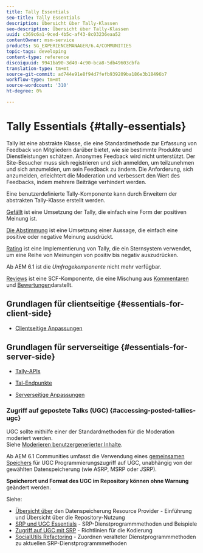 ```yaml
---
title: Tally Essentials
seo-title: Tally Essentials
description: Übersicht über Tally-Klassen
seo-description: Übersicht über Tally-Klassen
uuid: c369c6a1-9ced-4b5c-af43-8c03236eaa52
contentOwner: msm-service
products: SG_EXPERIENCEMANAGER/6.4/COMMUNITIES
topic-tags: developing
content-type: reference
discoiquuid: 9941ba90-3d40-4c90-bca8-5db49603cbfa
translation-type: tm+mt
source-git-commit: ad744e91e8f94d7fefb939209ba186e3b18496b7
workflow-type: tm+mt
source-wordcount: '310'
ht-degree: 0%

---
```



# Tally Essentials {#tally-essentials}

Tally ist eine abstrakte Klasse, die eine Standardmethode zur Erfassung von Feedback von Mitgliedern darüber bietet, wie sie bestimmte Produkte und Dienstleistungen schätzen. Anonymes Feedback wird nicht unterstützt. Der Site-Besucher muss sich registrieren und sich anmelden, um teilzunehmen und sich anzumelden, um sein Feedback zu ändern. Die Anforderung, sich anzumelden, erleichtert die Moderation und verbessert den Wert des Feedbacks, indem mehrere Beiträge verhindert werden.

Eine benutzerdefinierte Tally-Komponente kann durch Erweitern der abstrakten Tally-Klasse erstellt werden.

[Gefällt](essentials-liking.md) ist eine Umsetzung der Tally, die einfach eine Form der positiven Meinung ist.

[Die Abstimmung](essentials-voting.md) ist eine Umsetzung einer Aussage, die einfach eine positive oder negative Meinung ausdrückt.

[Rating](rating-basics.md) ist eine Implementierung von Tally, die ein Sternsystem verwendet, um eine Reihe von Meinungen von positiv bis negativ auszudrücken.

Ab AEM 6.1 ist die *Umfragekomponente* nicht mehr verfügbar.

[Reviews](reviews-basics.md) ist eine SCF-Komponente, die eine Mischung aus [Kommentaren](essentials-comments.md) und [Bewertungen](rating-basics.md)darstellt.

## Grundlagen für clientseitige {#essentials-for-client-side}

* [Clientseitige Anpassungen](client-customize.md)

## Grundlagen für serverseitige {#essentials-for-server-side}

* [Tally-APIs](https://helpx.adobe.com/experience-manager/6-4/sites/developing/using/reference-materials/javadoc/com/adobe/cq/social/tally/client/api/package-summary.html)

* [Tal-Endpunkte](https://helpx.adobe.com/experience-manager/6-4/sites/developing/using/reference-materials/javadoc/com/adobe/cq/social/tally/client/endpoints/package-summary.html)

* [Serverseitige Anpassungen](server-customize.md)

### Zugriff auf gepostete Talks (UGC) {#accessing-posted-tallies-ugc}

UGC sollte mithilfe einer der Standardmethoden für die Moderation moderiert werden.\
Siehe [Moderieren benutzergenerierter Inhalte](moderate-ugc.md).

Ab AEM 6.1 Communities umfasst die Verwendung eines [gemeinsamen Speichers](working-with-srp.md) für UGC Programmierungszugriff auf UGC, unabhängig von der gewählten Datenspeicherung (wie ASRP, MSRP oder JSRP).

**Speicherort und Format des UGC im Repository können ohne Warnung** geändert werden.

Siehe:

* [Übersicht über](srp.md) den Datenspeicherung Resource Provider - Einführung und Übersicht über die Repository-Nutzung
* [SRP und UGC Essentials](srp-and-ugc.md) - SRP-Dienstprogrammmethoden und Beispiele
* [Zugriff auf UGC mit SRP](accessing-ugc-with-srp.md) - Richtlinien für die Kodierung
* [SocialUtils Refactoring](socialutils.md) - Zuordnen veralteter Dienstprogrammmethoden zu aktuellen SRP-Dienstprogrammmethoden

